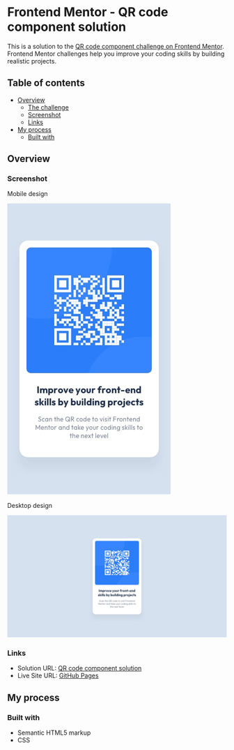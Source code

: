 # Frontend Mentor - QR code component solution

This is a solution to the [QR code component challenge on Frontend Mentor](https://www.frontendmentor.io/challenges/qr-code-component-iux_sIO_H). Frontend Mentor challenges help you improve your coding skills by building realistic projects. 

## Table of contents

- [Overview](#overview)
  - [The challenge](#the-challenge)
  - [Screenshot](#screenshot)
  - [Links](#links)
- [My process](#my-process)
  - [Built with](#built-with)

## Overview

### Screenshot

Mobile design

![](qr-code-component-main/design/mobile-design.jpg)

Desktop design

![](qr-code-component-main/design/desktop-design.jpg)

### Links

- Solution URL: [QR code component solution]()
- Live Site URL: [GitHub Pages]() 

## My process

### Built with

- Semantic HTML5 markup
- CSS